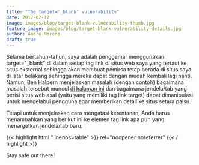 ```yaml
---
title: "The target='_blank' vulnerability"
date: 2017-02-12
image: images/blog/target-blank-vulnerability-thumb.jpg
feature_image: images/blog/target-blank-vulnerability-details.jpg
author: Andre Moreno
draft: true
---
```

Selama bertahun-tahun, saya adalah penggemar menggunakan target="_blank" di dalam setiap tag link di situs web saya yang tertaut ke situs eksternal sehingga akan membuat pemirsa tetap berada di situs saya di latar belakang sehingga mereka dapat dengan mudah kembali lagi nanti. Namun, Ben Halpern menjelaskan masalah (dengan contoh) bagaimana masalah tersebut muncul [di halaman ini](https://dev.to/ben/the-targetblank-vulnerability-by-example) dan bagaimana jendela/tab yang berisi situs web asal (yaitu yang memiliki tag link target) dapat dimanipulasi untuk mengelabui pengguna agar memberikan detail ke situs setara palsu.

Tetapi untuk menjelaskan cara mengatasi kerentanan, Anda harus menambahkan yang berikut ini ke elemen tag link apa pun yang menargetkan jendela/tab baru:

{{< highlight html "linenos=table" >}}
rel="noopener noreferrer"
{{< / highlight >}}

Stay safe out there!
